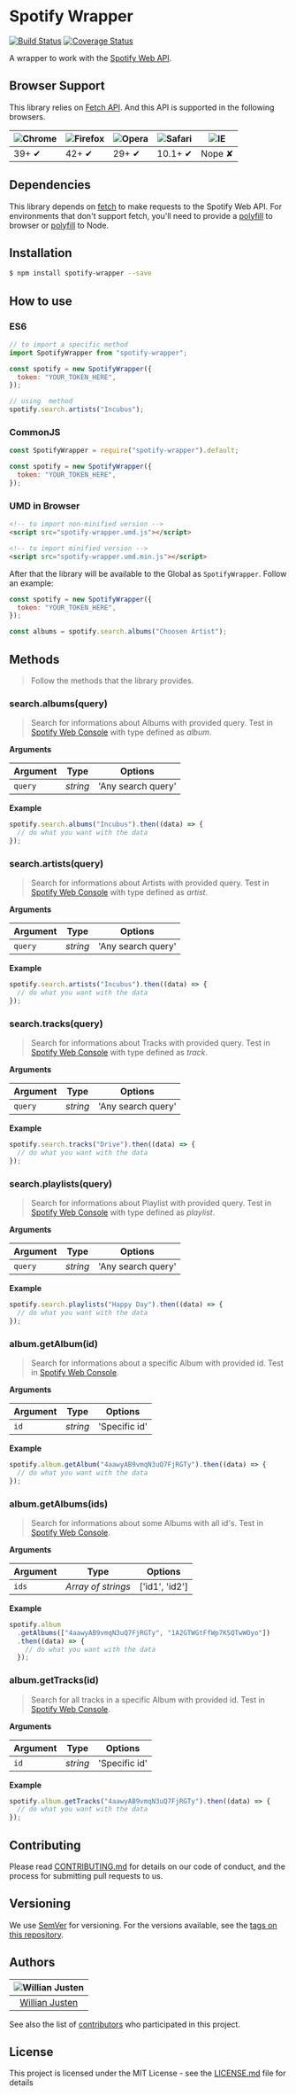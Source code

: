 # Spotify Wrapper

[![Build Status](https://travis-ci.org/willianjusten/spotify-wrapper.svg?branch=master)](https://travis-ci.org/willianjusten/spotify-wrapper) [![Coverage Status](https://coveralls.io/repos/github/willianjusten/spotify-wrapper/badge.svg?branch=master)](https://coveralls.io/github/willianjusten/spotify-wrapper?branch=master)

A wrapper to work with the [Spotify Web API](https://developer.spotify.com/web-api/).

## Browser Support

This library relies on [Fetch API](https://fetch.spec.whatwg.org/). And this API is supported in the following browsers.

| ![Chrome](https://cloud.githubusercontent.com/assets/398893/3528328/23bc7bc4-078e-11e4-8752-ba2809bf5cce.png) | ![Firefox](https://cloud.githubusercontent.com/assets/398893/3528329/26283ab0-078e-11e4-84d4-db2cf1009953.png) | ![Opera](https://cloud.githubusercontent.com/assets/398893/3528330/27ec9fa8-078e-11e4-95cb-709fd11dac16.png) | ![Safari](https://cloud.githubusercontent.com/assets/398893/3528331/29df8618-078e-11e4-8e3e-ed8ac738693f.png) | ![IE](https://cloud.githubusercontent.com/assets/398893/3528325/20373e76-078e-11e4-8e3a-1cb86cf506f0.png) |
| ------------------------------------------------------------------------------------------------------------- | -------------------------------------------------------------------------------------------------------------- | ------------------------------------------------------------------------------------------------------------ | ------------------------------------------------------------------------------------------------------------- | --------------------------------------------------------------------------------------------------------- |
| 39+ ✔                                                                                                         | 42+ ✔                                                                                                          | 29+ ✔                                                                                                        | 10.1+ ✔                                                                                                       | Nope ✘                                                                                                    |

## Dependencies

This library depends on [fetch](https://fetch.spec.whatwg.org/) to make requests to the Spotify Web API. For environments that don't support fetch, you'll need to provide a [polyfill](https://github.com/github/fetch) to browser or [polyfill](https://github.com/bitinn/node-fetch) to Node.

## Installation

```sh
$ npm install spotify-wrapper --save
```

## How to use

### ES6

```js
// to import a specific method
import SpotifyWrapper from "spotify-wrapper";

const spotify = new SpotifyWrapper({
  token: "YOUR_TOKEN_HERE",
});

// using  method
spotify.search.artists("Incubus");
```

### CommonJS

```js
const SpotifyWrapper = require("spotify-wrapper").default;

const spotify = new SpotifyWrapper({
  token: "YOUR_TOKEN_HERE",
});
```

### UMD in Browser

```html
<!-- to import non-minified version -->
<script src="spotify-wrapper.umd.js"></script>

<!-- to import minified version -->
<script src="spotify-wrapper.umd.min.js"></script>
```

After that the library will be available to the Global as `SpotifyWrapper`. Follow an example:

```js
const spotify = new SpotifyWrapper({
  token: "YOUR_TOKEN_HERE",
});

const albums = spotify.search.albums("Choosen Artist");
```

## Methods

> Follow the methods that the library provides.

### search.albums(query)

> Search for informations about Albums with provided query. Test in [Spotify Web Console](https://developer.spotify.com/web-api/console/get-search-item/) with type defined as _album_.

**Arguments**

| Argument | Type     | Options            |
| -------- | -------- | ------------------ |
| `query`  | _string_ | 'Any search query' |

**Example**

```js
spotify.search.albums("Incubus").then((data) => {
  // do what you want with the data
});
```

### search.artists(query)

> Search for informations about Artists with provided query. Test in [Spotify Web Console](https://developer.spotify.com/web-api/console/get-search-item/) with type defined as _artist_.

**Arguments**

| Argument | Type     | Options            |
| -------- | -------- | ------------------ |
| `query`  | _string_ | 'Any search query' |

**Example**

```js
spotify.search.artists("Incubus").then((data) => {
  // do what you want with the data
});
```

### search.tracks(query)

> Search for informations about Tracks with provided query. Test in [Spotify Web Console](https://developer.spotify.com/web-api/console/get-search-item/) with type defined as _track_.

**Arguments**

| Argument | Type     | Options            |
| -------- | -------- | ------------------ |
| `query`  | _string_ | 'Any search query' |

**Example**

```js
spotify.search.tracks("Drive").then((data) => {
  // do what you want with the data
});
```

### search.playlists(query)

> Search for informations about Playlist with provided query. Test in [Spotify Web Console](https://developer.spotify.com/web-api/console/get-search-item/) with type defined as _playlist_.

**Arguments**

| Argument | Type     | Options            |
| -------- | -------- | ------------------ |
| `query`  | _string_ | 'Any search query' |

**Example**

```js
spotify.search.playlists("Happy Day").then((data) => {
  // do what you want with the data
});
```

### album.getAlbum(id)

> Search for informations about a specific Album with provided id. Test in [Spotify Web Console](https://developer.spotify.com/web-api/console/get-album/).

**Arguments**

| Argument | Type     | Options       |
| -------- | -------- | ------------- |
| `id`     | _string_ | 'Specific id' |

**Example**

```js
spotify.album.getAlbum("4aawyAB9vmqN3uQ7FjRGTy").then((data) => {
  // do what you want with the data
});
```

### album.getAlbums(ids)

> Search for informations about some Albums with all id's. Test in [Spotify Web Console](https://developer.spotify.com/web-api/console/get-several-albums/).

**Arguments**

| Argument | Type               | Options        |
| -------- | ------------------ | -------------- |
| `ids`    | _Array of strings_ | ['id1', 'id2'] |

**Example**

```js
spotify.album
  .getAlbums(["4aawyAB9vmqN3uQ7FjRGTy", "1A2GTWGtFfWp7KSQTwWOyo"])
  .then((data) => {
    // do what you want with the data
  });
```

### album.getTracks(id)

> Search for all tracks in a specific Album with provided id. Test in [Spotify Web Console](https://developer.spotify.com/web-api/console/get-album-tracks/).

**Arguments**

| Argument | Type     | Options       |
| -------- | -------- | ------------- |
| `id`     | _string_ | 'Specific id' |

**Example**

```js
spotify.album.getTracks("4aawyAB9vmqN3uQ7FjRGTy").then((data) => {
  // do what you want with the data
});
```

## Contributing

Please read [CONTRIBUTING.md](https://gist.github.com/PurpleBooth/b24679402957c63ec426) for details on our code of conduct, and the process for submitting pull requests to us.

## Versioning

We use [SemVer](http://semver.org/) for versioning. For the versions available, see the [tags on this repository](https://github.com/your/project/tags).

## Authors

| ![Willian Justen](https://avatars2.githubusercontent.com/u/3991845?v=3&s=150) |
| :---------------------------------------------------------------------------: |
|              [Willian Justen](https://github.com/willianjusten/)              |

See also the list of [contributors](https://github.com/willianjusten/spotify-wrapper/contributors) who participated in this project.

## License

This project is licensed under the MIT License - see the [LICENSE.md](LICENSE.md) file for details
